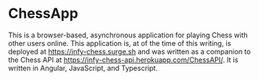# ChessApp

This is a browser-based, asynchronous application for playing Chess with other users online. This application is, at of the time of this writing, is deployed at https://infy-chess.surge.sh and was written as a companion to the Chess API at https://infy-chess-api.herokuapp.com/ChessAPI/. It is written in Angular, JavaScript, and Typescript.

##
